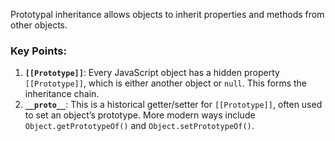 Prototypal inheritance allows objects  to inherit properties and methods from other objects.  

### Key Points:

1. **`[[Prototype]]`**: Every JavaScript object has a hidden property `[[Prototype]]`, which is either another object or `null`. This forms the inheritance chain.
2. **`__proto__`**: This is a historical getter/setter for `[[Prototype]]`, often used to set an object’s prototype. More modern ways include `Object.getPrototypeOf()` and `Object.setPrototypeOf()`.
